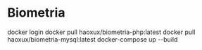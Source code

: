 # Biometria
docker login
docker pull haoxux/biometria-php:latest
docker pull haoxux/biometria-mysql:latest
docker-compose up --build